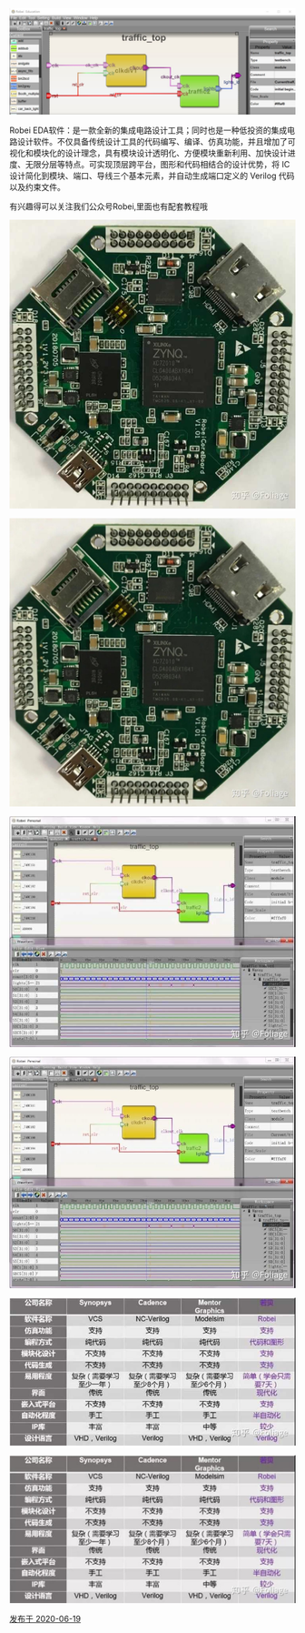 

![Robei Education](docs/EDA/EDA%E4%BC%81%E4%B8%9A/%E5%85%AC%E5%8F%B8/attachments/%E8%8B%A5%E8%B4%9D%E7%94%B5%E5%AD%90Robei%20EDA/62cb547d1a1b023fb0f94401376d41e6_MD5.png)

Robei EDA软件：是一款全新的集成电路设计工具；同时也是一种低投资的集成电路设计软件。不仅具备传统设计工具的代码编写、编译、仿真功能，并且增加了可视化和模块化的设计理念，具有模块设计透明化、方便模块重新利用、加快设计进度、无限分层等特点。可实现顶层跨平台，图形和代码相结合的设计优势，将 IC 设计简化到模块、端口、导线三个基本元素，并自动生成端口定义的 Verilog 代码以及约束文件。

有兴趣得可以关注我们公众号Robei,里面也有配套教程哦

![](docs/EDA/EDA%E4%BC%81%E4%B8%9A/%E5%85%AC%E5%8F%B8/attachments/%E8%8B%A5%E8%B4%9D%E7%94%B5%E5%AD%90Robei%20EDA/0dc22f809ac466a7b7ec62eee3dbe042_MD5.jpg)

![](docs/EDA/EDA%E4%BC%81%E4%B8%9A/%E5%85%AC%E5%8F%B8/attachments/%E8%8B%A5%E8%B4%9D%E7%94%B5%E5%AD%90Robei%20EDA/9424830dec399144af6a9582571acd19_MD5.jpg)

![](docs/EDA/EDA%E4%BC%81%E4%B8%9A/%E5%85%AC%E5%8F%B8/attachments/%E8%8B%A5%E8%B4%9D%E7%94%B5%E5%AD%90Robei%20EDA/1b6c6914221a218a9ff1d41476cff8f1_MD5.jpg)

![](docs/EDA/EDA%E4%BC%81%E4%B8%9A/%E5%85%AC%E5%8F%B8/attachments/%E8%8B%A5%E8%B4%9D%E7%94%B5%E5%AD%90Robei%20EDA/1ce34938e6ff8f16775fc39728ed034d_MD5.jpg)

![](docs/EDA/EDA%E4%BC%81%E4%B8%9A/%E5%85%AC%E5%8F%B8/attachments/%E8%8B%A5%E8%B4%9D%E7%94%B5%E5%AD%90Robei%20EDA/d47c9c1ae1ac9dc880dd5899b204883b_MD5.jpg)

![](docs/EDA/EDA%E4%BC%81%E4%B8%9A/%E5%85%AC%E5%8F%B8/attachments/%E8%8B%A5%E8%B4%9D%E7%94%B5%E5%AD%90Robei%20EDA/c06f1aaeaa008fa61242e08047a640ac_MD5.jpg)

[发布于 2020-06-19](http://www.zhihu.com/question/273714898/answer/1291300125)